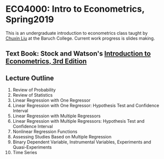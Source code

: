 # ECO4000: Intro to Econometrics, Spring2019

This is an undergraduate introduction to econometrics class taught by [Chuxin Liu](https://twitter.com/ChuxinLiu) at the Baruch College.
Current work progress is slides making.

## Text Book: Stock and Watson's [Introduction to Econometrics, 3rd Edition](https://www.amazon.com/Introduction-Econometrics-Custom-Baruch-College/dp/1256685976)

## Lecture Outline

1. Review of Probability
2. Review of Statistics
3. Linear Regression with One Regressor
4. Linear Regression with One Regressor: Hypothesis Test and Confidence Interval
5. Linear Regression with Multiple Regressors
6. Linear Regression with Multiple Regressors: Hypothesis Test and Confidence Interval
7. Nonlinear Regression Functions
8. Assessing Studies Based on Multiple Regression
9. Binary Dependent Variable, Instrumental Variables, Experiments and Quasi-Experiments
10. Time Series
